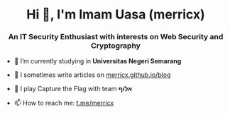 <h1 align="center">Hi 👋, I'm Imam Uasa (merricx)</h1>
<h3 align="center">An IT Security Enthusiast with interests on Web Security and Cryptography</h3>

- 🌱 I’m currently studying in **Universitas Negeri Semarang**

- 📝 I sometimes write articles on [merricx.github.io/blog](merricx.github.io/blog)

- 🚩 I play Capture the Flag with team **אלוף**

- 📫 How to reach me: [t.me/merricx](t.me/merricx)
